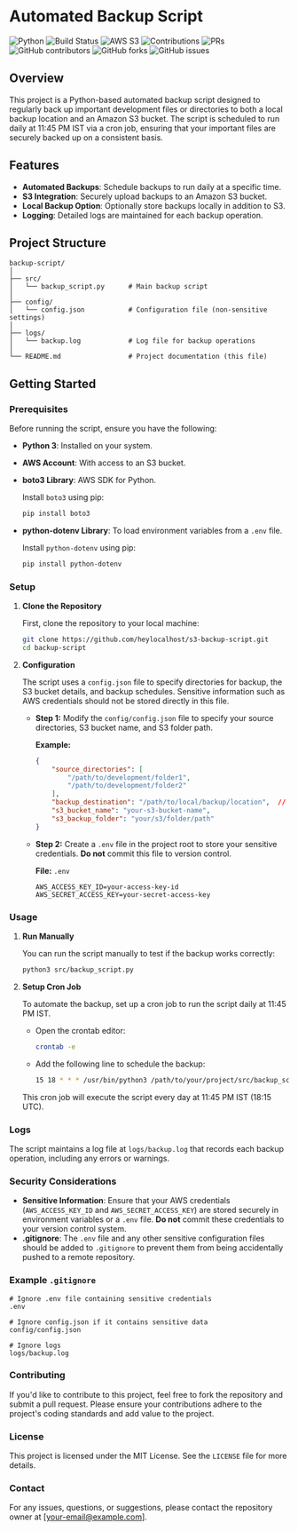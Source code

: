 # Automated Backup Script

![Python](https://img.shields.io/badge/Python-3.8%2B-blue)
![Build Status](https://img.shields.io/badge/build-passing-brightgreen)
![AWS S3](https://img.shields.io/badge/AWS-S3-yellowgreen)
![Contributions](https://img.shields.io/badge/contributions-welcome-orange)
![PRs](https://img.shields.io/badge/PRs-welcome-blueviolet)
![GitHub contributors](https://img.shields.io/github/contributors/yourusername/backup-script)
![GitHub forks](https://img.shields.io/github/forks/yourusername/backup-script)
![GitHub issues](https://img.shields.io/github/issues/yourusername/backup-script)

## Overview

This project is a Python-based automated backup script designed to regularly back up important development files or directories to both a local backup location and an Amazon S3 bucket. The script is scheduled to run daily at 11:45 PM IST via a cron job, ensuring that your important files are securely backed up on a consistent basis.

## Features

- **Automated Backups**: Schedule backups to run daily at a specific time.
- **S3 Integration**: Securely upload backups to an Amazon S3 bucket.
- **Local Backup Option**: Optionally store backups locally in addition to S3.
- **Logging**: Detailed logs are maintained for each backup operation.

## Project Structure

```
backup-script/
│
├── src/
│   └── backup_script.py      # Main backup script
│
├── config/
│   └── config.json           # Configuration file (non-sensitive settings)
│
├── logs/
│   └── backup.log            # Log file for backup operations
│
└── README.md                 # Project documentation (this file)
```

## Getting Started

### Prerequisites

Before running the script, ensure you have the following:

- **Python 3**: Installed on your system.
- **AWS Account**: With access to an S3 bucket.
- **boto3 Library**: AWS SDK for Python.
  
  Install `boto3` using pip:
  
  ```bash
  pip install boto3
  ```

- **python-dotenv Library**: To load environment variables from a `.env` file.

  Install `python-dotenv` using pip:
  
  ```bash
  pip install python-dotenv
  ```

### Setup

1. **Clone the Repository**

   First, clone the repository to your local machine:

   ```bash
   git clone https://github.com/heylocalhost/s3-backup-script.git
   cd backup-script
   ```

2. **Configuration**

   The script uses a `config.json` file to specify directories for backup, the S3 bucket details, and backup schedules. Sensitive information such as AWS credentials should not be stored directly in this file.

   - **Step 1:** Modify the `config/config.json` file to specify your source directories, S3 bucket name, and S3 folder path.

     **Example:**
     ```json
     {
         "source_directories": [
             "/path/to/development/folder1",
             "/path/to/development/folder2"
         ],
         "backup_destination": "/path/to/local/backup/location",  // Optional
         "s3_bucket_name": "your-s3-bucket-name",
         "s3_backup_folder": "your/s3/folder/path"
     }
     ```

   - **Step 2:** Create a `.env` file in the project root to store your sensitive credentials. **Do not** commit this file to version control.

     **File:** `.env`
     ```plaintext
     AWS_ACCESS_KEY_ID=your-access-key-id
     AWS_SECRET_ACCESS_KEY=your-secret-access-key
     ```

### Usage

1. **Run Manually**

   You can run the script manually to test if the backup works correctly:

   ```bash
   python3 src/backup_script.py
   ```

2. **Setup Cron Job**

   To automate the backup, set up a cron job to run the script daily at 11:45 PM IST. 

   - Open the crontab editor:

     ```bash
     crontab -e
     ```

   - Add the following line to schedule the backup:

     ```bash
     15 18 * * * /usr/bin/python3 /path/to/your/project/src/backup_script.py
     ```

   This cron job will execute the script every day at 11:45 PM IST (18:15 UTC).

### Logs

The script maintains a log file at `logs/backup.log` that records each backup operation, including any errors or warnings.

### Security Considerations

- **Sensitive Information**: Ensure that your AWS credentials (`AWS_ACCESS_KEY_ID` and `AWS_SECRET_ACCESS_KEY`) are stored securely in environment variables or a `.env` file. **Do not** commit these credentials to your version control system.
- **.gitignore**: The `.env` file and any other sensitive configuration files should be added to `.gitignore` to prevent them from being accidentally pushed to a remote repository.

### Example `.gitignore`

```plaintext
# Ignore .env file containing sensitive credentials
.env

# Ignore config.json if it contains sensitive data
config/config.json

# Ignore logs
logs/backup.log
```

### Contributing

If you'd like to contribute to this project, feel free to fork the repository and submit a pull request. Please ensure your contributions adhere to the project's coding standards and add value to the project.

### License

This project is licensed under the MIT License. See the `LICENSE` file for more details.

### Contact

For any issues, questions, or suggestions, please contact the repository owner at [your-email@example.com].
